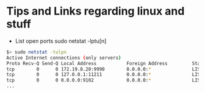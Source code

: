 # Tips and Links regarding linux and stuff

* List open ports
sudo netstat -lptu[n]

```bash
$> sudo netstat -tulpn
Active Internet connections (only servers)
Proto Recv-Q Send-Q Local Address           Foreign Address         State       PID/Program name
tcp        0      0 172.19.8.20:9990        0.0.0.0:*               LISTEN      22652/java
tcp        0      0 127.0.0.1:11211         0.0.0.0:*               LISTEN      1059/memcached
tcp        0      0 0.0.0.0:9102            0.0.0.0:*               LISTEN      1273/bacula-fd
...
```
